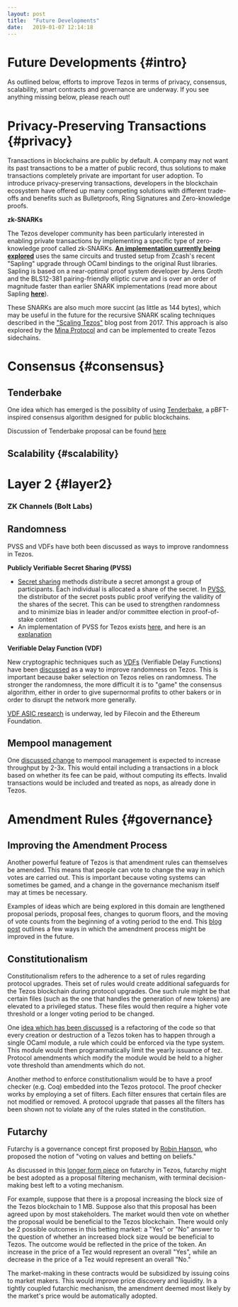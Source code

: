 ```yaml
---
layout: post
title:  "Future Developments"
date:   2019-01-07 12:14:18
---
```

Future Developments {#intro}
===========


As outlined below, efforts to improve Tezos in terms of privacy, consensus, scalability, smart contracts and governance are underway. If you see anything missing below, please reach out!


# Privacy-Preserving Transactions {#privacy}

Transactions in blockchains are public by default. A company may not want its past transactions to be a matter of public record, thus solutions to make transactions completely private are important for user adoption. To introduce privacy-preserving transactions, developers in the blockchain ecosystem have offered up many competing solutions with different trade-offs and benefits such as Bulletproofs, Ring Signatures and Zero-knowledge proofs.

**zk-SNARKs**

The Tezos developer community has been particularly interested in enabling private transactions by implementing a specific type of zero-knowledge proof called zk-SNARKs. [**An implementation currently being explored**](https://gitlab.com/tezos/tezos/blob/1cd31972ed2de9deee77592b8ffc5fb3d0170d1a/vendors/ocaml-sapling/README.md) uses the same circuits and trusted setup from Zcash's recent "Sapling" upgrade through OCaml bindings to the original Rust libraries. Sapling is based on a near-optimal proof system developer by Jens Groth and the BLS12-381 pairing-friendly elliptic curve and is over an order of magnitude faster than earlier SNARK implementations (read more about Sapling [**here**](https://z.cash/upgrade/sapling/)). 

These SNARKs are also much more succint (as little as 144 bytes), which may be useful in the future for the recursive SNARK scaling techniques described in the ["Scaling Tezos"](https://hackernoon.com/scaling-tezo-8de241dd91bd) blog post from 2017. This approach is also explored by the [Mina Protocol](https://minaprotocol.com/) and can be implemented to create Tezos sidechains.

# Consensus {#consensus}

## Tenderbake

One idea which has emerged is the possiblity of using [Tenderbake](https://arxiv.org/abs/2001.11965), a pBFT-inspired consensus algorithm designed for public blockchains.

Discussion of Tenderbake proposal can be found [here](https://forum.tezosagora.org/t/tenderbake-an-overview/1601)


## Scalability {#scalability}
 


# Layer 2 {#layer2}


### ZK Channels (Bolt Labs)



## Randomness
PVSS and VDFs have both been discussed as ways to improve randomness in Tezos.

**Publicly Verifiable Secret Sharing (PVSS)**
* [Secret sharing](https://en.wikipedia.org/wiki/Secret_sharing) methods distribute a secret amongst a group of participants. Each individual is allocated a share of the secret. In [PVSS](https://en.wikipedia.org/wiki/Publicly_Verifiable_Secret_Sharing), the distributor of the secret posts public proof verifying the validity of the shares of the secret. This can be used to strengthen randomness and to minimize bias in leader and/or committee election in proof-of-stake context
* An implementation of PVSS for Tezos exists [here](https://gitlab.com/tezos/tezos/blob/master/src/lib_crypto/pvss.ml), and here is an [explanation](https://www.reddit.com/r/tezos/comments/9gpiia/pvss_documentation/)

**Verifiable Delay Function (VDF)**

New cryptographic techniques such as [VDFs](https://eprint.iacr.org/2018/601.pdf) (Verifiable Delay Functions) have been [discussed](https://medium.com/tezos/a-few-directions-to-improve-tezos-15359c79ec0f) as a way to improve randomness on Tezos. This is important because baker selection on Tezos relies on randomness. The stronger the randomness, the more difficult it is to "game" the consensus algorithm, either in order to give supernormal profits to other bakers or in order to disrupt the network more generally. 

[VDF ASIC research](https://vdfresearch.org/) is underway, led by Filecoin and the Ethereum Foundation.

## Mempool management

One [discussed change](https://medium.com/tezos/a-few-directions-to-improve-tezos-15359c79ec0f) to mempool management is expected to increase throughput by 2-3x. This would entail including a transactions in a block based on whether its fee can be paid, without computing its effects. Invalid transactions would be included and treated as nops, as already done in Tezos.


# Amendment Rules {#governance}

## Improving the Amendment Process

Another powerful feature of Tezos is that amendment rules can themselves be amended. This means that people can vote to change the way in which votes are carried out. This is important because voting systems can sometimes be gamed, and a change in the governance mechanism itself may at times be necessary. 

Examples of ideas which are being explored in this domain are lengthened proposal periods, proposal fees, changes to quorum floors, and the moving of vote counts from the beginning of a voting period to the end. This [blog post](https://medium.com/tezos/amending-tezos-b77949d97e1e) outlines a few ways in which the amendment process might be improved in the future.

## Constitutionalism

Constitutionalism refers to the adherence to a set of rules regarding protocol upgrades. Theis set of rules would create additional safeguards for the Tezos blockchain during protocol upgrades. One such rule might be that certain files (such as the one that handles the generation of new tokens) are elevated to a privileged status. These files would then require a higher vote threshold or a longer voting period to be changed.

One [idea which has been discussed](https://medium.com/tezos/a-few-directions-to-improve-tezos-15359c79ec0f) is a refactoring of the code so that every creation or destruction of a Tezos token has to happen through a single OCaml module, a rule which could be enforced via the type system. This module would then programmatically limit the yearly issuance of tez. Protocol amendments which modify the module would be held to a higher vote threshold than amendments which do not.

Another method to enforce constitutionalism would be to have a proof checker (e.g. Coq) embedded into the Tezos protocol. The proof checker works by employing a set of filters. Each filter ensures that certain files are not modified or removed. A protocol upgrade that passes all the filters has been shown not to violate any of the rules stated in the constitution.

## Futarchy

Futarchy is a governance concept first proposed by [Robin Hanson](http://mason.gmu.edu/~rhanson/futarchy.html), who proposed the notion of "voting on values and betting on beliefs." 

As discussed in this [longer form piece](https://medium.com/tezos/towards-futarchy-in-tezos-54a7b8926967) on futarchy in Tezos, futarchy might be best adopted as a proposal filtering mechanism, with terminal decision-making best left to a voting mechanism.

For example, suppose that there is a proposal increasing the block size of the Tezos blockchain to 1 MB. Suppose also that this proposal has been agreed upon by most stakeholders. The market would then vote on whether the proposal would be beneficial to the Tezos blockchain. There would only be 2 possible outcomes in this betting market: a "Yes" or "No" answer to the question of whether an increased block size would be beneficial to Tezos. The outcome would be reflected in the price of the token. An increase in the price of a Tez would represent an overall "Yes", while an decrease in the price of a Tez would represent an overall "No."

The market-making in these contracts would be subsidized by issuing coins to market makers. This would improve price discovery and liquidity. In a tightly coupled futarchic mechanism, the amendment deemed most likely by the market's price would be automatically adopted.
